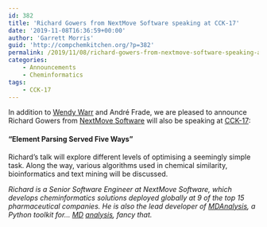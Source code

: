 ```yaml
---
id: 382
title: 'Richard Gowers from NextMove Software speaking at CCK-17'
date: '2019-11-08T16:36:59+00:00'
author: 'Garrett Morris'
guid: 'http://compchemkitchen.org/?p=382'
permalink: /2019/11/08/richard-gowers-from-nextmove-software-speaking-at-cck-17/
categories:
    - Announcements
    - Cheminformatics
tags:
    - CCK-17
---
```


In addition to [Wendy Warr](http://compchemkitchen.org/2019/09/16/congratulations-to-dr-wendy-warr/) and André Frade, we are pleased to announce Richard Gowers from [NextMove Software](https://www.nextmovesoftware.com) will also be speaking at [CCK-17](http://compchemkitchen.org/2019/09/13/cck-17/):

#### “**Element Parsing Served Five Ways**”

Richard’s talk will explore different levels of optimising a seemingly simple task. Along the way, various algorithms used in chemical similarity, bioinformatics and text mining will be discussed.

*Richard is a Senior Software Engineer at NextMove Software, which develops cheminformatics solutions deployed globally at 9 of the top 15 pharmaceutical companies. He is also the lead developer of [MDAnalysis](https://www.mdanalysis.org), a Python toolkit for… [MD](https://en.wikipedia.org/wiki/Molecular_dynamics) [analysis](https://en.wikipedia.org/wiki/Analysis), fancy that.*